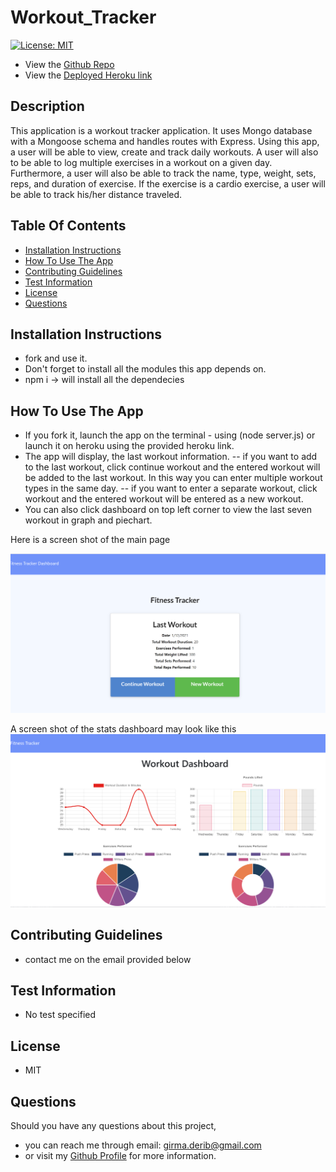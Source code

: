 # Workout_Tracker
[![License: MIT](https://img.shields.io/badge/License-MIT-yellow.svg)](https://opensource.org/licenses/MIT)

* View the [Github Repo](https://github.com/girmaD/Workout_Tracker)
* View the [Deployed Heroku link](https://dry-taiga-52133.herokuapp.com/)


## Description
  This application is a workout tracker application. It uses Mongo database with a Mongoose schema and handles routes with Express. Using this app, a user will be able to view, create and track daily workouts. A user will also to be able to log multiple exercises in a workout on a given day. Furthermore, a user will also be able to track the name, type, weight, sets, reps, and duration of exercise. If the exercise is a cardio exercise, a user will be able to track his/her distance traveled.

    

## Table Of Contents 
* [Installation Instructions](#Installation-Instructions)
* [How To Use The App](#How-To-Use-The-App)
* [Contributing Guidelines](#Contributing-Guidelines)
* [Test Information](#Test-Information)
* [License](#License)
* [Questions](#Questions)


## Installation Instructions

 * fork and use it.
 * Don't forget to install all the modules this app depends on.
 * npm i -> will install all the dependecies

## How To Use The App
- If you fork it, launch the app on the terminal - using (node server.js) or launch it on heroku using the provided heroku link.
- The app will display, the last workout information.
-- if you want to add to the last workout, click continue workout and the entered workout will be added to the last workout. In this way you can enter multiple workout types in the same day.
-- if you want to enter a separate workout, click workout and the entered workout will be entered as a new workout.
- You can also click dashboard on top left corner to view the last seven workout in graph and piechart.

Here is a screen shot of the main page

![Alt text](./public/assets/img/frontPage.png)

A screen shot of the stats dashboard may look like this
![Alt text](./public/assets/img/stats.png)

## Contributing Guidelines
 * contact me on the email provided below

## Test Information
  * No test specified

## License

 * MIT

## Questions

Should you have any questions about this project,
  * you can reach me through email: [girma.derib@gmail.com](mailto:girma.derib@gmail.com) 
  * or visit my [Github Profile](https://github.com/girmaD) for more information.

